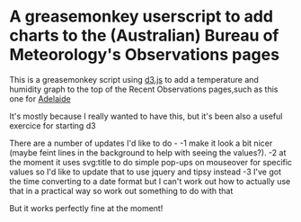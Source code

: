 A greasemonkey userscript to add charts to the (Australian) Bureau of Meteorology's Observations pages
======================================================================================================

This is a greasemonkey script using [d3.js](http://www.d3js.org) to add a temperature and humidity graph
to the top of the Recent Observations pages,such as this one for [Adelaide](http://www.bom.gov.au/products/IDS60901/IDS60901.94675.shtml)

It's mostly because I really wanted to have this, but it's been also a useful exercice for starting d3

There are a number of updates I'd like to do - 
-1 make it look a bit nicer (maybe feint lines in the background to 
help with seeing the values?). 
-2 at the moment it uses svg:title to do simple pop-ups on mouseover for specific values
so I'd like to update that to use jquery and tipsy instead
-3 I've got the time converting to a date format but I can't work out how to actually use that in a practical way so 
work out something to do with that

But it works perfectly fine at the moment!
